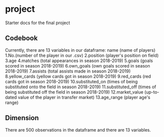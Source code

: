 # project
Starter docs for the final project

## Codebook

Currently, there are 13 variables in our dataframe: name (name of players)
1.No.(number of the player in our .csv)
2.position (player's position on field)
3.age
4.matches (total appearances in season 2018-2019)
5.goals (goals scored in season 2018-2019)
6.own_goals (own goals scored in season 2018-2019)
7.assists (total assists made in season 2018-2019)
8.yellow_cards (yellow cards got in season 2018-2019)
9.red_cards (red cards got in season 2018-2019)
10.substituted_on (times of being substituted onto the field in season 2018-2019)
11.substituted_off (times of being substituted off the field in season 2018-2019)
12.market_value (up-to-dated value of the player in transfer market)
13.age_range (player age's range)

## Dimension 

There are 500 observations in the dataframe and there are 13 variables.
